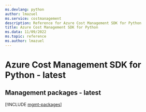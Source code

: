 ```yaml
---
ms.devlang: python
author: lmazuel
ms.service: costmanagement
description: Reference for Azure Cost Management SDK for Python
title: Azure Cost Management SDK for Python
ms.data: 11/09/2022
ms.topic: reference
ms.author: lmazuel
---
```

# Azure Cost Management SDK for Python - latest

## Management packages - latest
[!INCLUDE [mgmt-packages](cost-management-mgmt-index.md)]